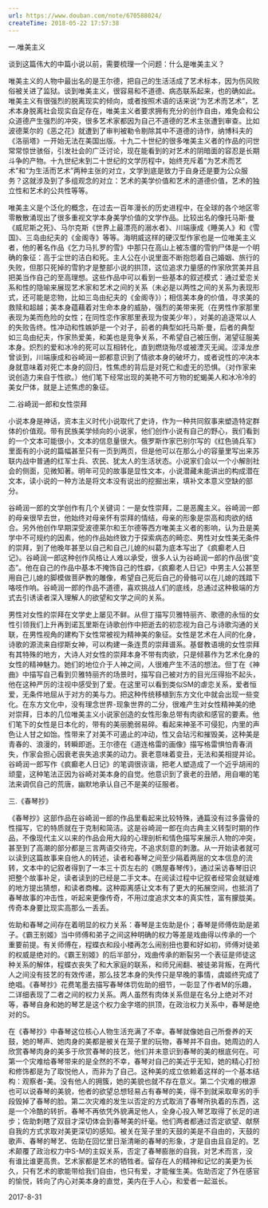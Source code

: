 ```yaml
---
url: https://www.douban.com/note/670588024/
createTime: 2018-05-22 17:57:38
---
```


一.唯美主义

谈到这篇伟大的中篇小说以前，需要梳理一个问题：什么是唯美主义？

唯美主义的人物中最出名的是王尔德，把自己的生活活成了艺术标本，因为伤风败俗被关进了监狱。谈到唯美主义，很容易和不道德、病态联系起来，也的确如此。唯美主义有很强烈的脱离现实的倾向，或者按照术语的话来说“为艺术而艺术”，艺术本身脱离社会现实自足存在，唯美主义者要求拥有充分的创作自由，难免会和公众道德产生强烈的冲突，很多艺术家都因为自己不道德的艺术主张遭到审查。比如波德莱尔的《恶之花》就遭到了审判被勒令剔除其中不道德的诗作，纳博科夫的《洛丽塔》一开始无法在美国出版。十九二十世纪的很多唯美主义者的作品的问世常常惊世骇俗，引发社会的广泛讨论，现在能看到的对艺术的阴暗面的容忍是长期斗争的产物。十九世纪末到二十世纪的文学历程中，始终充斥着“为艺术而艺术”和“为生活而艺术”两种主张的对立，文学到底是致力于自身还是要为公众服务？这就涉及到了多组观念的对立：艺术的美学价值和艺术的道德价值，艺术的独立性和艺术的公共性等等。

唯美主义是个泛化的概念，在过去一百年漫长的历史进程中，在全球的各个地区零零散散涌现出了很多重视文学本身美学价值的文学作品。比较出名的像托马斯·曼《威尼斯之死》、马尔克斯《世界上最漂亮的溺水者》、川端康成《睡美人》和《雪国》、三岛由纪夫的《金阁寺》等等。海明威这样的硬汉型作家也是一位唯美主义者，他的著名作品《乞力马扎罗的雪》中那只在高山上被冻僵的雪豹尸体是一个明确的象征：高于尘世的洁白和死。主人公在小说里面不断抱怨着自己婚姻、旅行的失败，但那只死掉的雪豹才是整部小说的拱顶，这位追求力量感的作家欣赏美并且把美当作自己的至高理想。这些作品中可以看到一些基本的叙述模式：通过爱恋关系和性的隐喻来展现艺术家和艺术之间的关系（未必是以两性之间的关系为表现形式，还可能是恋物，比如三岛由纪夫的《金阁寺》）；相信美本身的价值，寻求美的救赎和超越；美本身蕴藉着对生命本身的威胁，强烈的美带来死（在男性作家那里表现为美而危险的女性；在同性恋作家那里表现为俊美少年），对美的追逐常以人的失败告终。性冲动和性嫉妒是一个对子，前者的典型如托马斯·曼，后者的典型如三岛由纪夫，作家热爱美，和美也是竞争关系，不希望自己被压倒，渴望征服美本身。炽烈的爱和冰冷的死可以互相转化，直到燃烧殆尽或被湮灭无闻。涩泽龙彦曾谈到，川端康成和谷崎润一郎都意识到了情欲本身的破坏力，或者说性的冲决本身就意味着对死亡本身的回归，性焦虑的背后是对死亡和虚无的恐惧。（对作家来说创造力来自于性欲。）他们笔下经常出现的美艳不可方物的蛇蝎美人和冰冷冷的美女尸体，就是上述焦虑的象征。

二.谷崎润一郎和女性崇拜

小说本身是神话，资本主义时代小说取代了史诗，作为一种共同叙事来塑造特定群体的价值观。带有民族美学倾向的小说家，他们创作小说有自己的野心，我们看到的一个文本可能很小，文本的信息量很大。俄罗斯作家巴别尔写的《红色骑兵军》里面有的小说的篇幅甚至只有一页到两页，但是他可以在那么小的容量里写出来苏联内战中普通的红军士兵、农民、犹太人的生活状态。小说家们会以一个小解剖社会的侧面，见微知著。明年可见的故事是显性文本，小说潜藏未能讲出的构成潜在文本，读小说的一种方法是将文本没有说出的挖掘出来，填补文本意义空缺的部分。

谷崎润一郎的文学创作有几个关键词：一是女性崇拜，二是恶魔主义。谷崎润一郎的母亲很早去世，他始终对母亲怀有崇拜的情结，母亲的形象是崇高和肉欲的结合。另外他创作早期深受波德莱尔和王尔德等西方唯美主义者的影响，认为丑是美学中不可规约的因素，他的作品始终致力于探索病态的畸恋、男性对女性美无条件的崇拜，到了他晚年甚至以自己和自己儿媳的纠葛为底本写出了《疯癫老人日记》。谷崎润一郎这种创作风格让人难以承受，很多人认为谷崎润一郎的作品很“变态”。他在自己的作品中基本不掩饰自己的性癖，《疯癫老人日记》中男主人公甚至用自己儿媳的脚模做菩萨教的雕像，希望自己死后自己的骨骼可以在儿媳的践踏下咯吱作响。谷崎润一郎的作品不道德，喜欢挑战人们的底线，总通过这种极端的方式去引诱读者深入理解人的欲望和文学之间的关系。

男性对女性的崇拜在文学史上屡见不鲜。从但丁描写贝雅特丽齐、歌德的永恒的女性引领我们上升再到诺瓦里斯在诗歌创作中把逝去的初恋视为自己与诗歌沟通的关联，在男性视角的建构下女性常被视为精神美的象征。女性是艺术在人间的化身，诗歌的源流来自缪斯女神，可以构建一条连贯的崇拜谱系。基督教语境的女性崇拜有其特殊的地方，大诗人对女性的崇拜本身不带有肉欲，只是倾慕作为艺术化身的女性的精神魅力。她们的地位介于人神之间，人很难产生不洁的想法。但丁在《神曲》中描写自己看到贝雅特丽齐的场景时，描写自己被对方的目光压得抬不起头，他在这种严厉的注视中感受到了爱。在这里可以看到类似SM的虐恋关系，爱者恒爱，无条件地屈从于对方的美与力。把这种传统移植到东方文化中就会出现一些变化。在东方文化中，没有理念世界-现象世界的二分，很难产生对女性精神美的绝对崇拜，日本的几位唯美主义小说家创造的女性形象总带有肉欲和感官的要素。他们笔下的女性是日本化的，带有的美丽脆弱易碎。看起来神圣不可侵犯，内里的声色让人甘之如饴。性带来了对美不可遏止的冲动，性又会玷污和摧毁美，这种美是青春的、浪漫的，转瞬即逝。王尔德在《道连格雷的画像》描写格雷惧怕青春消失，作家会担心因衰老丧失追求美的动力。衰老意味着变丑，无法和美相提并论。谷崎润一郎写作《疯癫老人日记》的笔调很诙谐，把老人塑造成了一个近乎胡闹的顽童，这种笔法正因为谷崎对美本身的自觉。他意识到了衰老的丑陋，用自嘲的笔法来调侃自己的荒唐，幽默地承认自己不是美的征服者。

三.《春琴抄》

《春琴抄》这部作品在谷崎润一郎的作品里看起来比较特殊，通篇没有过多露骨的性描写，它的特质就在于克制和简洁。这是谷崎润一郎在向古典主义转型时期的作品，不像现代主义以来的作品会用大段的心理剖析和情色描写来展示人物的冲突，甚至到了高潮的部分都是三言两语交待完，不追求刻意的刺激。从一开始读者就可以读到这篇故事来自他人的转述，读者和春琴之间至少隔着两层的文本信息的流转，文本中的记叙者得到了一本三十页左右的《鵙屋春琴传》，通过采访春琴旧识把整个故事补足，读者读到的已经是二手文本。在阅读过程中记叙者经常会就疑难的地方提出猜想，和读者商榷。这种距离感让文本有了更大的拓展空间，也抵消了春琴故事的冲击性，听起来更像传奇，不用过度追求文本的真实性，富有朦胧美。传奇本身要比现实高那么一丢丢。

佐助和春琴之间存在着明显的权力关系：春琴是主佐助是仆；春琴是师傅佐助是弟子。《霸王别姬》当中师傅和弟子之间这种明确的权力等差是戏曲得以传承的一个重要前提。有关师傅在，程蝶衣和段小楼再怎么闹别扭也要和好如初，师傅对徒弟的权威是绝对的。《霸王别姬》的后半部分，戏曲传承的断裂另一个表征是师徒这种关系的解体，程蝶衣丧失了和大家庭的联系，和师兄闹翻、被徒弟背叛，在两代人之间没有技艺的有效传递，那么技艺本身的失传只是早晚的事情，虞姬终究成了绝唱。《春琴抄》花费笔墨去描写春琴体罚佐助的细节，一彰显了作者M的乐趣，二详细表现了二者之间的权力关系。两人虽然有肉体关系但是在名分上绝对不对等，春琴自身和她的琴艺是这个权力金字塔的拱顶，在政治权力关系中，春琴是绝对的S。

在《春琴抄》中春琴这位核心人物生活充满了不幸。春琴就像她自己所誊养的天鼓，她的琴声、她肉身的美都是被关在笼子里的玩物，春琴并不自由。她周边的人欣赏春琴肉身的美多于欣赏春琴的技艺，他们并未意识到春琴的美的根底何在。可第一个灾难给春琴带来的是全然的不幸，春琴对自己的美近乎无知，她的精心打扮和修饰都是为了取悦他人，而非为了自己。这种美的成立依赖着这样的一个基本结构：观察者-美。没有他人的拥簇，她的美貌也就不存在意义。第二个灾难的根源也可以说春琴的美貌，他者的欲望总想轻易占有春琴的美，得不到就采取卑劣的手段毁掉了春琴的脸。第二次灾难的发生以否定的方式取消了春琴所执着的东西，这是一个冷酷的转折。春琴不再依凭外貌满足他人，全身心投入琴艺取得了长足的进步；佐助刺瞎了双目才深切体会到春琴美的纤毫。他们两者都通过否定欲望、献祭自我的方式求取对美更深切的感知。被关在笼子里的天鼓的美是不自由的，天鼓的歌声、春琴的琴艺、佐助在回忆里日渐清晰的春琴的形象，才是自由且自足的。艺术颠覆了政治权力中S-M的主奴关系，否定了春琴膨胀的自我，对艺术而言，没有谁比谁更高贵。艺术家都是艺术的牺牲者。留存在人的精神和记忆的美更为长久，只有艺术的歌能带给我们自由，也只有爱，才能催生美。佐助否定了外在感官的愉悦，转向了内心对美本身的直觉，美内在于人心，和爱者一起滋长。

2017-8-31